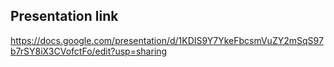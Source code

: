 ## Presentation link
https://docs.google.com/presentation/d/1KDIS9Y7YkeFbcsmVuZY2mSqS97b7rSY8iX3CVofctFo/edit?usp=sharing